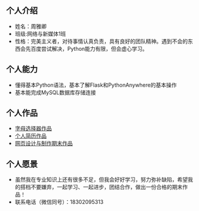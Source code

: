 ## 个人介绍
- 姓名：周雅卿
- 班级:网络与新媒体1班
- 性格：完美主义者，对待事情认真负责，具有良好的团队精神。遇到不会的东西会先百度尝试解决，Python能力有限，但会虚心学习。
## 个人能力
- 懂得基本Python语法，基本了解Flask和PythonAnywhere的基本操作
- 基本能完成MySQL数据库存储连接
## 个人作品
- [字母选择器作品](http://yaqingzhou.pythonanywhere.com/)
- [个人简历作品](https://yaqingzhou.gitee.io/resume/)
- [网页设计与制作期末作品](https://yaqingzhou.gitee.io)
## 个人愿景
- 虽然我在专业知识上还有很多不足，但我会好好学习，努力弥补缺陷，希望我的搭档不要嫌弃，一起学习、一起进步，团结合作，做出一份合格的期末作品！
- 联系电话（微信同号）：18302095313
